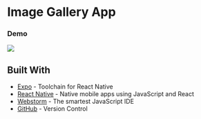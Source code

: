 # Image Gallery App

### Demo

![](/demo/YP-Demo.gif)

## Built With

* [Expo](https://expo.io/) - Toolchain for React Native
* [React Native](https://facebook.github.io/react-native/) - Native mobile apps using JavaScript and React
* [Webstorm](https://www.jetbrains.com/webstorm/) - The smartest JavaScript IDE
* [GitHub](https://github.com/) - Version Control